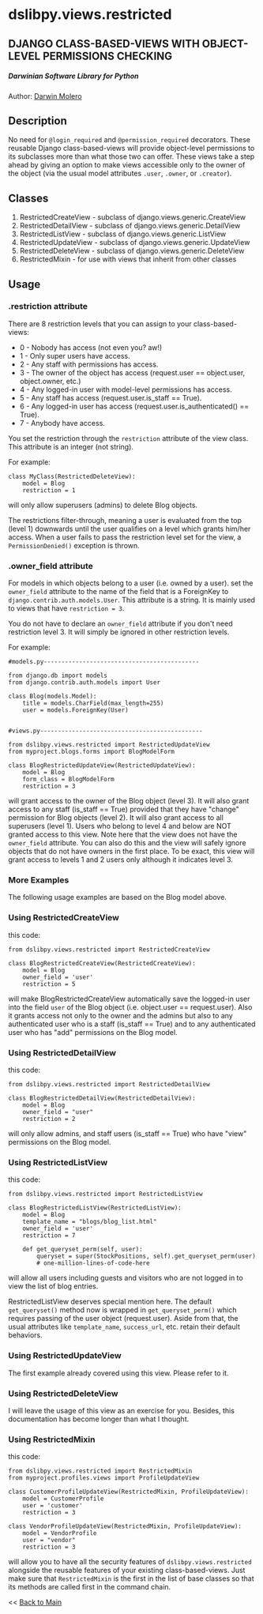 dslibpy.views.restricted
========================
DJANGO CLASS-BASED-VIEWS WITH OBJECT-LEVEL PERMISSIONS CHECKING
---------------------------------------------------------------
##### Darwinian Software Library for Python
Author: [Darwin Molero](http://blog.darwiniansoftware.com/about)

Description
-----------
No need for `@login_required` and `@permission_required` decorators. These
reusable Django class-based-views will provide object-level permissions to its
subclasses more than what those two can offer. These views take a step ahead by
giving an option to make views accessible only to the owner of the object (via
the usual model attributes `.user`, `.owner`, or `.creator`).

Classes
-------
1. RestrictedCreateView
        - subclass of django.views.generic.CreateView
2. RestrictedDetailView
        - subclass of django.views.generic.DetailView
3. RestrictedListView
        - subclass of django.views.generic.ListView
4. RestrictedUpdateView
        - subclass of django.views.generic.UpdateView
5. RestrictedDeleteView
        - subclass of django.views.generic.DeleteView
6. RestrictedMixin
        - for use with views that inherit from other classes

Usage
-----
### .restriction attribute

There are 8 restriction levels that you can assign to your class-based-views:

* 0 - Nobody has access (not even you? aw!)
* 1 - Only super users have access.
* 2 - Any staff with permissions has access.
* 3 - The owner of the object has access (request.user == object.user,
      object.owner, etc.)
* 4 - Any logged-in user with model-level permissions has access.
* 5 - Any staff has access (request.user.is_staff == True).
* 6 - Any logged-in user has access (request.user.is_authenticated() == True).
* 7 - Anybody have access.

You set the restriction through the `restriction` attribute of the view class.
This attribute is an integer (not string).

For example:

    class MyClass(RestrictedDeleteView):
        model = Blog
        restriction = 1

will only allow superusers (admins) to delete Blog objects.

The restrictions filter-through, meaning a user is evaluated from the top
(level 1) downwards until the user qualifies on a level which grants him/her
access. When a user fails to pass the restriction level set for the view, a
`PermissionDenied()` exception is thrown.

### .owner_field attribute

For models in which objects belong to a user (i.e. owned by a user).
set the `owner_field` attribute to the name of the field that is a ForeignKey
to `django.contrib.auth.models.User`. This attribute is a string. It is
mainly used to views that have `restriction = 3`.

You do not have to declare an `owner_field` attribute if you don't need
restriction level 3. It will simply be ignored in other restriction levels.

For example:

    #models.py--------------------------------------------

    from django.db import models
    from django.contrib.auth.models import User

    class Blog(models.Model):
        title = models.CharField(max_length=255)
        user = models.ForeignKey(User)


    #views.py----------------------------------------------

    from dslibpy.views.restricted import RestrictedUpdateView
    from myproject.blogs.forms import BlogModelForm

    class BlogRestrictedUpdateView(RestrictedUpdateView):
        model = Blog
        form_class = BlogModelForm
        restriction = 3

will grant access to the owner of the Blog object (level 3). It will also
grant access to any staff (is_staff == True) provided that they have
"change" permission for Blog objects (level 2). It will also grant access
to all superusers (level 1).
Users who belong to level 4 and below are NOT granted access to this view.
Note here that the view does not have the `owner_field` attribute. You can also
do this and the view will safely ignore objects that do not have owners in the
first place. To be exact, this view will grant access to levels 1 and 2 users
only although it indicates level 3.

### More Examples
The following usage examples are based on the Blog model above.

### Using RestrictedCreateView

this code:

    from dslibpy.views.restricted import RestrictedCreateView

    class BlogRestrictedCreateView(RestrictedCreateView):
        model = Blog
        owner_field = 'user'
        restriction = 5

will make BlogRestrictedCreateView automatically save the logged-in user
into the field `user` of the Blog object (i.e. object.user == request.user).
Also it grants access not only to the owner and the admins but also to
any authenticated user who is a staff (is_staff == True) and to any
authenticated user who has "add" permissions on the Blog model.

### Using RestrictedDetailView

this code:

    from dslibpy.views.restricted import RestrictedDetailView

    class BlogRestrictedDetailView(RestrictedDetailView):
        model = Blog
        owner_field = "user"
        restriction = 2

will only allow admins, and staff users (is_staff == True) who have "view"
permissions on the Blog model.


### Using RestrictedListView

this code:

    from dslibpy.views.restricted import RestrictedListView

    class BlogRestrictedListView(RestrictedListView):
        model = Blog
        template_name = "blogs/blog_list.html"
        owner_field = 'user'
        restriction = 7

        def get_queryset_perm(self, user):
            queryset = super(StockPositions, self).get_queryset_perm(user)
            # one-million-lines-of-code-here

will allow all users including guests and visitors who are not logged in
to view the list of blog entries.

RestrictedListView deserves special mention here. The default `get_queryset()`
method now is wrapped in `get_queryset_perm()` which requires passing of the
user object (request.user). Aside from that, the usual attributes like
`template_name`, `success_url`, etc. retain their default behaviors.


### Using RestrictedUpdateView

The first example already covered using this view. Please refer to it.

### Using RestrictedDeleteView

I will leave the usage of this view as an exercise for you. Besides, this
documentation has become longer than what I thought.

### Using RestrictedMixin

this code:

    from dslibpy.views.restricted import RestrictedMixin
    from myproject.profiles.views import ProfileUpdateView

    class CustomerProfileUpdateView(RestrictedMixin, ProfileUpdateView):
        model = CustomerProfile
        user = 'customer'
        restriction = 3

    class VendorProfileUpdateView(RestrictedMixin, ProfileUpdateView):
        model = VendorProfile
        user = "vendor"
        restriction = 3

will allow you to have all the security features of `dslibpy.views.restricted`
alongside the reusable features of your existing class-based-views.
Just make sure that `RestrictedMixin` is the first in the list of base
classes so that its methods are called first in the command chain.

<< [Back to Main](../../README.md)
